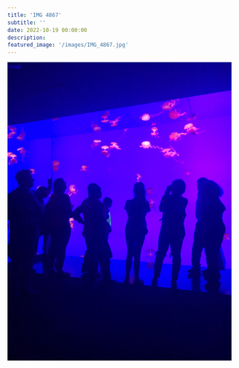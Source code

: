 ```yaml
---
title: 'IMG 4867'
subtitle: ''
date: 2022-10-19 00:00:00
description: 
featured_image: '/images/IMG_4867.jpg'
---
```


![](/images/IMG_4867.jpg)
